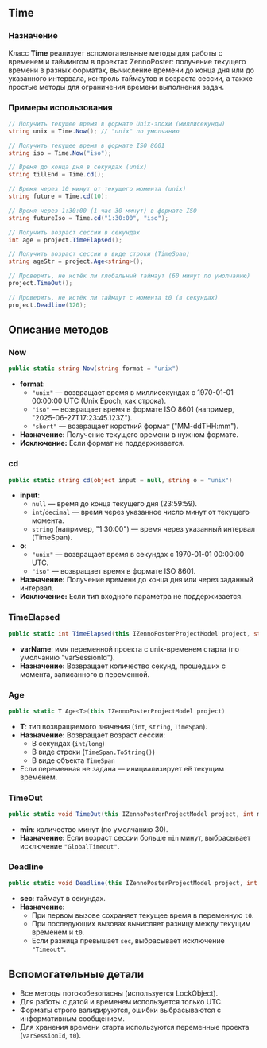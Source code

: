 

## Time

### Назначение

Класс **Time** реализует вспомогательные методы для работы с временем и таймингом в проектах ZennoPoster: получение текущего времени в разных форматах, вычисление времени до конца дня или до указанного интервала, контроль таймаутов и возраста сессии, а также простые методы для ограничения времени выполнения задач.

### Примеры использования

```csharp
// Получить текущее время в формате Unix-эпохи (миллисекунды)
string unix = Time.Now(); // "unix" по умолчанию

// Получить текущее время в формате ISO 8601
string iso = Time.Now("iso");

// Время до конца дня в секундах (unix)
string tillEnd = Time.cd();

// Время через 10 минут от текущего момента (unix)
string future = Time.cd(10);

// Время через 1:30:00 (1 час 30 минут) в формате ISO
string futureIso = Time.cd("1:30:00", "iso");

// Получить возраст сессии в секундах
int age = project.TimeElapsed();

// Получить возраст сессии в виде строки (TimeSpan)
string ageStr = project.Age<string>();

// Проверить, не истёк ли глобальный таймаут (60 минут по умолчанию)
project.TimeOut();

// Проверить, не истёк ли таймаут с момента t0 (в секундах)
project.Deadline(120);
```


## Описание методов

### Now

```csharp
public static string Now(string format = "unix")
```

- **format**:
    - `"unix"` — возвращает время в миллисекундах с 1970-01-01 00:00:00 UTC (Unix Epoch, как строка).
    - `"iso"` — возвращает время в формате ISO 8601 (например, "2025-06-27T17:23:45.123Z").
    - `"short"` — возвращает короткий формат ("MM-ddTHH:mm").
- **Назначение:** Получение текущего времени в нужном формате.
- **Исключение:** Если формат не поддерживается.


### cd

```csharp
public static string cd(object input = null, string o = "unix")
```

- **input**:
    - `null` — время до конца текущего дня (23:59:59).
    - `int`/`decimal` — время через указанное число минут от текущего момента.
    - `string` (например, "1:30:00") — время через указанный интервал (TimeSpan).
- **o**:
    - `"unix"` — возвращает время в секундах с 1970-01-01 00:00:00 UTC.
    - `"iso"` — возвращает время в формате ISO 8601.
- **Назначение:** Получение времени до конца дня или через заданный интервал.
- **Исключение:** Если тип входного параметра не поддерживается.


### TimeElapsed

```csharp
public static int TimeElapsed(this IZennoPosterProjectModel project, string varName = "varSessionId")
```

- **varName**: имя переменной проекта с unix-временем старта (по умолчанию "varSessionId").
- **Назначение:** Возвращает количество секунд, прошедших с момента, записанного в переменной.


### Age

```csharp
public static T Age<T>(this IZennoPosterProjectModel project)
```

- **T**: тип возвращаемого значения (`int`, `string`, `TimeSpan`).
- **Назначение:** Возвращает возраст сессии:
    - В секундах (`int`/`long`)
    - В виде строки (`TimeSpan.ToString()`)
    - В виде объекта `TimeSpan`
- Если переменная не задана — инициализирует её текущим временем.


### TimeOut

```csharp
public static void TimeOut(this IZennoPosterProjectModel project, int min = 30)
```

- **min**: количество минут (по умолчанию 30).
- **Назначение:** Если возраст сессии больше `min` минут, выбрасывает исключение `"GlobalTimeout"`.


### Deadline

```csharp
public static void Deadline(this IZennoPosterProjectModel project, int sec = 0)
```

- **sec**: таймаут в секундах.
- **Назначение:**
    - При первом вызове сохраняет текущее время в переменную `t0`.
    - При последующих вызовах вычисляет разницу между текущим временем и `t0`.
    - Если разница превышает `sec`, выбрасывает исключение `"Timeout"`.


## Вспомогательные детали

- Все методы потокобезопасны (используется LockObject).
- Для работы с датой и временем используется только UTC.
- Форматы строго валидируются, ошибки выбрасываются с информативным сообщением.
- Для хранения времени старта используются переменные проекта (`varSessionId`, `t0`).


